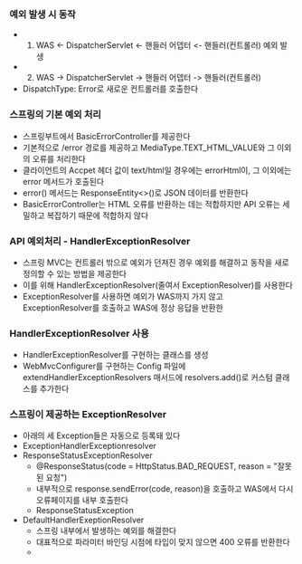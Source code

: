 ### 예외 발생 시 동작
- 1. WAS <- DispatcherServlet <- 핸들러 어뎁터 <- 핸들러(컨트롤러) 예외 발생
- 2. WAS -> DispatcherServlet -> 핸들러 어뎁터 -> 핸들러(컨트롤러)
- DispatchType: Error로 새로운 컨트롤러를 호출한다

### 스프링의 기본 예외 처리
- 스프링부트에서 BasicErrorController를 제공한다
- 기본적으로 /error 경로를 제공하고 MediaType.TEXT_HTML_VALUE와 그 이외의 오류를 처리한다
- 클라이언트의 Accpet 헤더 값이 text/html일 경우에는 errorHtml이, 그 이외에는 error 메서드가 호출된다
- error() 메서드는 ResponseEntity<>()로 JSON 데이터를 반환한다
- BasicErrorController는 HTML 오류를 반환하는 데는 적합하지만 API 오류는 세밀하고 복잡하기 때문에 적합하지 않다

### API 예외처리 - HandlerExceptionResolver
- 스프링 MVC는 컨트롤러 밖으로 예외가 던져진 경우 예외를 해결하고 동작을 새로 정의할 수 있는 방법을 제공한다
- 이를 위해 HandlerExceptionResolver(줄여서 ExceptionResolver)를 사용한다
- ExceptionResolver를 사용하면 예외가 WAS까지 가지 않고 ExceptionResolver를 호출하고 WAS에 정상 응답을 반환한

### HandlerExceptionResolver 사용
- HandlerExceptionResolver를 구현하는 클래스를 생성
- WebMvcConfigurer를 구현하는 Config 파일에 extendHandlerExceptionResolvers 매서드에 resolvers.add()로 커스텀 클래스를 추가한다

### 스프링이 제공하는 ExceptionResolver
- 아래의 세 Exception들은 자동으로 등록돼 있다
- ExceptionHandlerExceptionresolver
- ResponseStatusExceptionResolver
  - @ResponseStatus(code = HttpStatus.BAD_REQUEST, reason = "잘못된 요청")
  - 내부적으로 response.sendError(code, reason)을 호출하고 WAS에서 다시 오류페이지를 내부 호출한다
  - ResponseStatusException
- DefaultHandlerExeptionResolver
  - 스프링 내부에서 발생하는 예외를 해결한다
  - 대표적으로 파라미터 바인딩 시점에 타입이 맞지 않으면 400 오류를 반환한다
  - 
